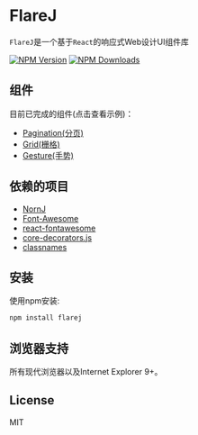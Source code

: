 # FlareJ

`FlareJ`是一个基于`React`的响应式Web设计UI组件库

[![NPM Version][npm-image]][npm-url]
[![NPM Downloads][downloads-image]][npm-url]

## 组件

目前已完成的组件(点击查看示例)：

* [Pagination(分页)](https://github.com/joe-sky/flarej/blob/master/examples/pagination.html)
* [Grid(栅格)](https://github.com/joe-sky/flarej/blob/master/examples/grid.html)
* [Gesture(手势)](https://github.com/joe-sky/flarej/blob/master/examples/gesture.html)

## 依赖的项目

* [NornJ](https://github.com/joe-sky/nornj)
* [Font-Awesome](https://github.com/FortAwesome/Font-Awesome)
* [react-fontawesome](https://github.com/danawoodman/react-fontawesome)
* [core-decorators.js](https://github.com/jayphelps/core-decorators.js)
* [classnames](https://github.com/JedWatson/classnames)

## 安装

使用npm安装:

```sh
npm install flarej
```

## 浏览器支持

所有现代浏览器以及Internet Explorer 9+。

## License

MIT

[npm-image]: http://img.shields.io/npm/v/flarej.svg
[downloads-image]: http://img.shields.io/npm/dm/flarej.svg
[npm-url]: https://www.npmjs.org/package/flarej